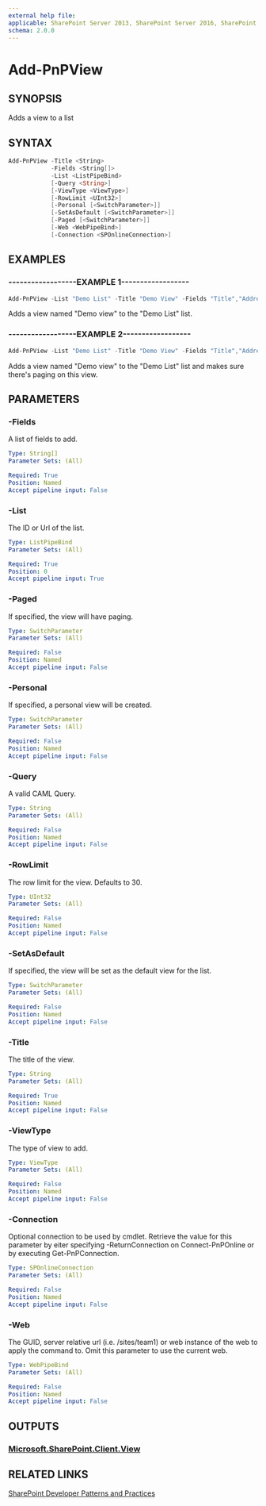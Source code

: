 ```yaml
---
external help file:
applicable: SharePoint Server 2013, SharePoint Server 2016, SharePoint Online
schema: 2.0.0
---
```

# Add-PnPView

## SYNOPSIS
Adds a view to a list

## SYNTAX 

```powershell
Add-PnPView -Title <String>
            -Fields <String[]>
            -List <ListPipeBind>
            [-Query <String>]
            [-ViewType <ViewType>]
            [-RowLimit <UInt32>]
            [-Personal [<SwitchParameter>]]
            [-SetAsDefault [<SwitchParameter>]]
            [-Paged [<SwitchParameter>]]
            [-Web <WebPipeBind>]
            [-Connection <SPOnlineConnection>]
```

## EXAMPLES

### ------------------EXAMPLE 1------------------
```powershell
Add-PnPView -List "Demo List" -Title "Demo View" -Fields "Title","Address"
```

Adds a view named "Demo view" to the "Demo List" list.

### ------------------EXAMPLE 2------------------
```powershell
Add-PnPView -List "Demo List" -Title "Demo View" -Fields "Title","Address" -Paged
```

Adds a view named "Demo view" to the "Demo List" list and makes sure there's paging on this view.

## PARAMETERS

### -Fields
A list of fields to add.

```yaml
Type: String[]
Parameter Sets: (All)

Required: True
Position: Named
Accept pipeline input: False
```

### -List
The ID or Url of the list.

```yaml
Type: ListPipeBind
Parameter Sets: (All)

Required: True
Position: 0
Accept pipeline input: True
```

### -Paged
If specified, the view will have paging.

```yaml
Type: SwitchParameter
Parameter Sets: (All)

Required: False
Position: Named
Accept pipeline input: False
```

### -Personal
If specified, a personal view will be created.

```yaml
Type: SwitchParameter
Parameter Sets: (All)

Required: False
Position: Named
Accept pipeline input: False
```

### -Query
A valid CAML Query.

```yaml
Type: String
Parameter Sets: (All)

Required: False
Position: Named
Accept pipeline input: False
```

### -RowLimit
The row limit for the view. Defaults to 30.

```yaml
Type: UInt32
Parameter Sets: (All)

Required: False
Position: Named
Accept pipeline input: False
```

### -SetAsDefault
If specified, the view will be set as the default view for the list.

```yaml
Type: SwitchParameter
Parameter Sets: (All)

Required: False
Position: Named
Accept pipeline input: False
```

### -Title
The title of the view.

```yaml
Type: String
Parameter Sets: (All)

Required: True
Position: Named
Accept pipeline input: False
```

### -ViewType
The type of view to add.

```yaml
Type: ViewType
Parameter Sets: (All)

Required: False
Position: Named
Accept pipeline input: False
```

### -Connection
Optional connection to be used by cmdlet. Retrieve the value for this parameter by eiter specifying -ReturnConnection on Connect-PnPOnline or by executing Get-PnPConnection.

```yaml
Type: SPOnlineConnection
Parameter Sets: (All)

Required: False
Position: Named
Accept pipeline input: False
```

### -Web
The GUID, server relative url (i.e. /sites/team1) or web instance of the web to apply the command to. Omit this parameter to use the current web.

```yaml
Type: WebPipeBind
Parameter Sets: (All)

Required: False
Position: Named
Accept pipeline input: False
```

## OUTPUTS

### [Microsoft.SharePoint.Client.View](https://msdn.microsoft.com/en-us/library/microsoft.sharepoint.client.view.aspx)

## RELATED LINKS

[SharePoint Developer Patterns and Practices](http://aka.ms/sppnp)
